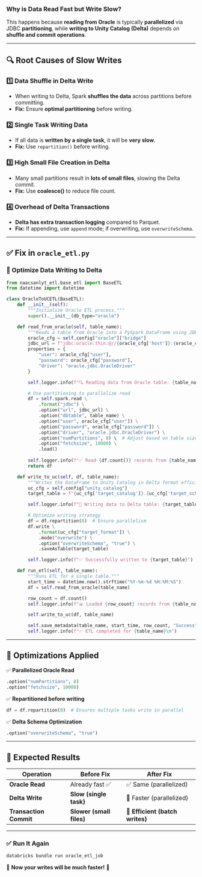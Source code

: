 ### **Why is Data Read Fast but Write Slow?**  

This happens because **reading from Oracle** is typically **parallelized** via JDBC **partitioning**, while **writing to Unity Catalog (Delta)** depends on **shuffle and commit operations**.

---

## **🔍 Root Causes of Slow Writes**
### **1️⃣ Data Shuffle in Delta Write**
- When writing to Delta, Spark **shuffles the data** across partitions before committing.
- **Fix:** Ensure **optimal partitioning** before writing.

### **2️⃣ Single Task Writing Data**
- If all data is **written by a single task**, it will be **very slow**.
- **Fix:** Use `repartition()` before writing.

### **3️⃣ High Small File Creation in Delta**
- Many small partitions result in **lots of small files**, slowing the Delta commit.
- **Fix:** Use **coalesce()** to reduce file count.

### **4️⃣ Overhead of Delta Transactions**
- **Delta has extra transaction logging** compared to Parquet.
- **Fix:** If appending, use `append` mode; if overwriting, use `overwriteSchema`.

---

## **✅ Fix in `oracle_etl.py`**
### **🚀 Optimize Data Writing to Delta**
```python
from naacsanlyt_etl.base_etl import BaseETL
from datetime import datetime

class OracleToUCETL(BaseETL):
    def __init__(self):
        """Initialize Oracle ETL process."""
        super().__init__(db_type="oracle")

    def read_from_oracle(self, table_name):
        """Reads a table from Oracle into a PySpark DataFrame using JDBC."""
        oracle_cfg = self.config["oracle"]["bridge"]
        jdbc_url = f"jdbc:oracle:thin:@//{oracle_cfg['host']}:{oracle_cfg['port']}/{oracle_cfg['service_name']}"
        properties = {
            "user": oracle_cfg["user"],
            "password": oracle_cfg["password"],
            "driver": "oracle.jdbc.OracleDriver"
        }

        self.logger.info(f"🔍 Reading data from Oracle table: {table_name}")

        # Use partitioning to parallelize read
        df = self.spark.read \
            .format("jdbc") \
            .option("url", jdbc_url) \
            .option("dbtable", table_name) \
            .option("user", oracle_cfg["user"]) \
            .option("password", oracle_cfg["password"]) \
            .option("driver", "oracle.jdbc.OracleDriver") \
            .option("numPartitions", 8) \  # Adjust based on table size
            .option("fetchsize", 10000) \
            .load()
        
        self.logger.info(f"✅ Read {df.count()} records from {table_name}")
        return df

    def write_to_uc(self, df, table_name):
        """Writes the DataFrame to Unity Catalog in Delta format efficiently."""
        uc_cfg = self.config["unity_catalog"]
        target_table = f"{uc_cfg['target_catalog']}.{uc_cfg['target_schema']}.{table_name.split('.')[-1]}"

        self.logger.info(f"🚀 Writing data to Delta table: {target_table}")

        # Optimize writing strategy
        df = df.repartition(8)  # Ensure parallelism
        df.write \
            .format(uc_cfg["target_format"]) \
            .mode("overwrite") \
            .option("overwriteSchema", "true") \
            .saveAsTable(target_table)

        self.logger.info(f"✅ Successfully written to {target_table}")

    def run_etl(self, table_name):
        """Runs ETL for a single table."""
        start_time = datetime.now().strftime("%Y-%m-%d %H:%M:%S")
        df = self.read_from_oracle(table_name)

        row_count = df.count()
        self.logger.info(f"📊 Loaded {row_count} records from {table_name}")

        self.write_to_uc(df, table_name)

        self.save_metadata(table_name, start_time, row_count, "Success")
        self.logger.info(f"✅ ETL completed for {table_name}\n")
```

---

## **🚀 Optimizations Applied**
✅ **Parallelized Oracle Read**
```python
.option("numPartitions", 8)
.option("fetchsize", 10000)
```
✅ **Repartitioned before writing**
```python
df = df.repartition(8)  # Ensures multiple tasks write in parallel
```
✅ **Delta Schema Optimization**
```python
.option("overwriteSchema", "true")
```

---

## **🚀 Expected Results**
| Operation | Before Fix | After Fix |
|-----------|------------|-----------|
| **Oracle Read** | Already fast ✅ | ✅ Same (parallelized) |
| **Delta Write** | **Slow (single task)** | 🚀 Faster (parallelized) |
| **Transaction Commit** | **Slower (small files)** | 🚀 **Efficient (batch writes)** |

---

### **✅ Run It Again**
```sh
databricks bundle run oracle_etl_job
```
🚀 **Now your writes will be much faster!** 🚀
